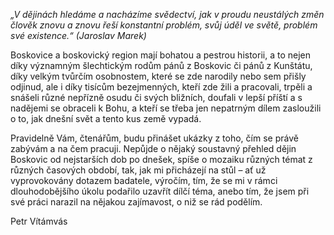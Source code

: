 *„V dějinách hledáme a nacházíme svědectví, jak v proudu neustálých změn člověk znovu a znovu řeší konstantní problém, svůj úděl ve světě, problém své existence.“ (Jaroslav Marek)*

Boskovice a boskovický region mají bohatou a pestrou historii, a to nejen díky významným šlechtickým rodům pánů z Boskovic či pánů z Kunštátu, díky velkým tvůrčím osobnostem, které se zde narodily nebo sem přišly odjinud, ale i díky tisícům bezejmenných, kteří zde žili a pracovali, trpěli a snášeli různé nepřízně osudu či svých bližních, doufali v lepší příští a s nadějemi se obraceli k Bohu, a kteří se třeba jen nepatrným dílem zasloužili o to, jak dnešní svět a tento kus země vypadá.

Pravidelně Vám, čtenářům, budu přinášet ukázky z toho, čím se právě zabývám a na čem pracuji. Nepůjde o nějaký soustavný přehled dějin Boskovic od nejstarších dob po dnešek, spíše o mozaiku různých témat z různých časových období, tak, jak mi přicházejí na stůl – ať už vyprovokovány dotazem badatele, výročím, tím, že se mi v rámci dlouhodobějšího úkolu podařilo uzavřít dílčí téma, anebo tím, že jsem při své práci narazil na nějakou zajímavost, o niž se rád podělím.

Petr Vítámvás